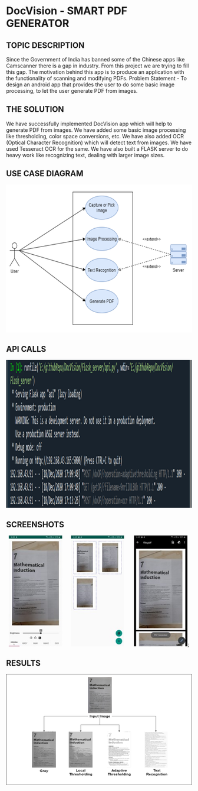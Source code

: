 # DocVision - SMART PDF GENERATOR
## TOPIC DESCRIPTION
Since the Government of India has banned some of the Chinese apps like Camscanner there is a gap in industry. From this project we are trying to fill this gap. The motivation behind this app is to produce an application with the functionality of scanning and modifying PDFs. Problem Statement - To design an android app that provides the user to do some basic image processing, to let the user generate PDF from images.

## THE SOLUTION
We have successfully implemented DocVision app which will help to generate PDF from images. We have added some basic image processing like thresholding, color space conversions, etc. We have also added OCR (Optical Character Recognition) which will detect text from images. We have used Tesseract OCR for the same. We have also built a FLASK server to do heavy work like recognizing text, dealing with larger image sizes.

## USE CASE DIAGRAM
<p align="center">
<img src="https://github.com/pranav1152/DocVision/blob/main/Images/Use_Case_Diagram.png" width="600" height="400">
</p>

## API CALLS
<p align="center">
<img src="https://github.com/pranav1152/DocVision/blob/main/Images/API_Calls.png" width="800" height="400">
</p>

## SCREENSHOTS
<p align="center">
<img src="https://github.com/pranav1152/DocVision/blob/main/Images/ScreenShot1.png" height="300"> &nbsp; &nbsp; &nbsp;<img src="https://github.com/pranav1152/DocVision/blob/main/Images/ScreenShot2.png" height="300"> &nbsp; &nbsp; &nbsp;   <img src="https://github.com/pranav1152/DocVision/blob/main/Images/ScreenShot3.png" height="300">;
</p>

## RESULTS
<p align="center">
<img src="https://github.com/pranav1152/DocVision/blob/main/Images/Result.png" width="600" height="300">
</p>
